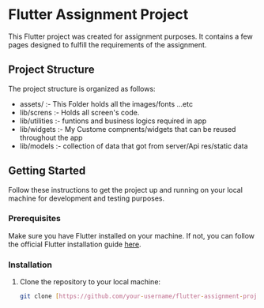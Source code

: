 # Flutter Assignment Project

This Flutter project was created for assignment purposes. It contains a few pages designed to fulfill the requirements of the assignment.

## Project Structure

The project structure is organized as follows:

- assets/ :- This Folder holds all the images/fonts ...etc 
- lib/screns :- Holds all screen's code.
- lib/utilities :- funtions and business logics required in app
- lib/widgets :- My Custome compnents/widgets that can be reused throughout the app
- lib/models :-  collection of data that got from server/Api res/static data



## Getting Started

Follow these instructions to get the project up and running on your local machine for development and testing purposes.

### Prerequisites

Make sure you have Flutter installed on your machine. If not, you can follow the official Flutter installation guide [here](https://flutter.dev/docs/get-started/install).

### Installation

1. Clone the repository to your local machine:

   ```bash
   git clone [https://github.com/your-username/flutter-assignment-project.git](https://github.com/RupaMishra/assingment.git)
